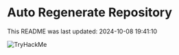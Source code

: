 # Auto Regenerate Repository

This README was last updated: 2024-10-08 19:41:10

 ![TryHackMe](https://tryhackme.com/badge/533634)